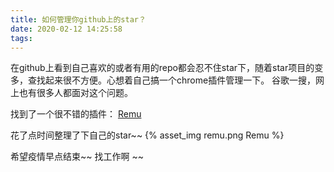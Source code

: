 ```yaml
---
title: 如何管理你github上的star？
date: 2020-02-12 14:25:58
tags: 
---
```


在github上看到自己喜欢的或者有用的repo都会忍不住star下，随着star项目的变多，查找起来很不方便。心想着自己搞一个chrome插件管理一下。
谷歌一搜，网上也有很多人都面对这个问题。

找到了一个很不错的插件： [Remu](https://github.com/zenghongtu/Remu)

花了点时间整理了下自己的star~~
{% asset_img remu.png Remu %}

希望疫情早点结束~~ 找工作啊 ~~

